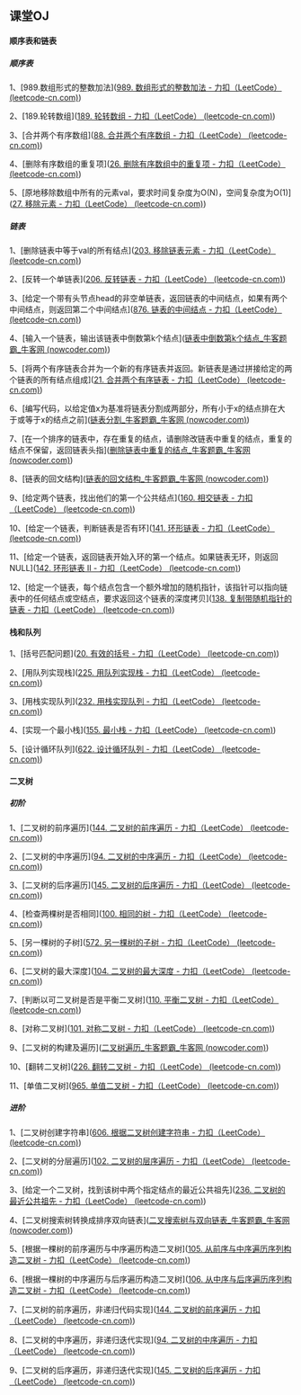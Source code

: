 ##  课堂OJ

####  顺序表和链表

#####  顺序表

1、[989.数组形式的整数加法]([989. 数组形式的整数加法 - 力扣（LeetCode） (leetcode-cn.com)](https://leetcode-cn.com/problems/add-to-array-form-of-integer/))

2、[189.轮转数组]([189. 轮转数组 - 力扣（LeetCode） (leetcode-cn.com)](https://leetcode-cn.com/problems/rotate-array/))

3、[合并两个有序数组]([88. 合并两个有序数组 - 力扣（LeetCode） (leetcode-cn.com)](https://leetcode-cn.com/problems/merge-sorted-array/submissions/))

4、[删除有序数组的重复项]([26. 删除有序数组中的重复项 - 力扣（LeetCode） (leetcode-cn.com)](https://leetcode-cn.com/problems/remove-duplicates-from-sorted-array/))

5、[原地移除数组中所有的元素val，要求时间复杂度为O(N)，空间复杂度为O(1)]([27. 移除元素 - 力扣（LeetCode） (leetcode-cn.com)](https://leetcode-cn.com/problems/remove-element/submissions/))

#####  链表

1、[删除链表中等于val的所有结点]([203. 移除链表元素 - 力扣（LeetCode） (leetcode-cn.com)](https://leetcode-cn.com/problems/remove-linked-list-elements/submissions/))

2、[反转一个单链表]([206. 反转链表 - 力扣（LeetCode） (leetcode-cn.com)](https://leetcode-cn.com/problems/reverse-linked-list/submissions/))

3、[给定一个带有头节点head的非空单链表，返回链表的中间结点，如果有两个中间结点，则返回第二个中间结点]([876. 链表的中间结点 - 力扣（LeetCode） (leetcode-cn.com)](https://leetcode-cn.com/problems/middle-of-the-linked-list/submissions/))

4、[输入一个链表，输出该链表中倒数第k个结点]([链表中倒数第k个结点_牛客题霸_牛客网 (nowcoder.com)](https://www.nowcoder.com/practice/529d3ae5a407492994ad2a246518148a?tpId=13&&tqId=11167&rp=2&ru=/activity/oj&qru=/ta/coding-interviews/question-ranking))

5、[将两个有序链表合并为一个新的有序链表并返回。新链表是通过拼接给定的两个链表的所有结点组成]([21. 合并两个有序链表 - 力扣（LeetCode） (leetcode-cn.com)](https://leetcode-cn.com/problems/merge-two-sorted-lists/submissions/))

6、[编写代码，以给定值x为基准将链表分割成两部分，所有小于x的结点排在大于或等于x的结点之前]([链表分割_牛客题霸_牛客网 (nowcoder.com)](https://www.nowcoder.com/practice/0e27e0b064de4eacac178676ef9c9d70?tpId=8&&tqId=11004&rp=2&ru=/activity/oj&qru=/ta/cracking-the-coding-interview/question-ranking))

7、[在一个排序的链表中，存在重复的结点，请删除改链表中重复的结点，重复的结点不保留，返回链表头指]([删除链表中重复的结点_牛客题霸_牛客网 (nowcoder.com)](https://www.nowcoder.com/practice/fc533c45b73a41b0b44ccba763f866ef?tpId=13&&tqId=11209&rp=1&ru=/activity/oj&qru=/ta/coding-interviews/question-ranking))

8、[链表的回文结构]([链表的回文结构_牛客题霸_牛客网 (nowcoder.com)](https://www.nowcoder.com/practice/d281619e4b3e4a60a2cc66ea32855bfa?tpId=49&&tqId=29370&rp=1&ru=/activity/oj&qru=/ta/2016test/question-ranking))

9、[给定两个链表，找出他们的第一个公共结点]([160. 相交链表 - 力扣（LeetCode） (leetcode-cn.com)](https://leetcode-cn.com/problems/intersection-of-two-linked-lists/submissions/))

10、[给定一个链表，判断链表是否有环]([141. 环形链表 - 力扣（LeetCode） (leetcode-cn.com)](https://leetcode-cn.com/problems/linked-list-cycle/submissions/))

11、[给定一个链表，返回链表开始入环的第一个结点。如果链表无环，则返回NULL]([142. 环形链表 II - 力扣（LeetCode） (leetcode-cn.com)](https://leetcode-cn.com/problems/linked-list-cycle-ii/submissions/))

12、[给定一个链表，每个结点包含一个额外增加的随机指针，该指针可以指向链表中的任何结点或空结点，要求返回这个链表的深度拷贝]([138. 复制带随机指针的链表 - 力扣（LeetCode） (leetcode-cn.com)](https://leetcode-cn.com/problems/copy-list-with-random-pointer/submissions/))



####  栈和队列

1、[括号匹配问题]([20. 有效的括号 - 力扣（LeetCode） (leetcode-cn.com)](https://leetcode-cn.com/problems/valid-parentheses/))

2、[用队列实现栈]([225. 用队列实现栈 - 力扣（LeetCode） (leetcode-cn.com)](https://leetcode-cn.com/problems/implement-stack-using-queues/))

3、[用栈实现队列]([232. 用栈实现队列 - 力扣（LeetCode） (leetcode-cn.com)](https://leetcode-cn.com/problems/implement-queue-using-stacks/submissions/))

4、[实现一个最小栈]([155. 最小栈 - 力扣（LeetCode） (leetcode-cn.com)](https://leetcode-cn.com/problems/min-stack/))

5、[设计循环队列]([622. 设计循环队列 - 力扣（LeetCode） (leetcode-cn.com)](https://leetcode-cn.com/problems/design-circular-queue/))

####  二叉树

#####  初阶

1、[二叉树的前序遍历]([144. 二叉树的前序遍历 - 力扣（LeetCode） (leetcode-cn.com)](https://leetcode-cn.com/problems/binary-tree-preorder-traversal/submissions/))

2、[二叉树的中序遍历]([94. 二叉树的中序遍历 - 力扣（LeetCode） (leetcode-cn.com)](https://leetcode-cn.com/problems/binary-tree-inorder-traversal/submissions/))

3、[二叉树的后序遍历]([145. 二叉树的后序遍历 - 力扣（LeetCode） (leetcode-cn.com)](https://leetcode-cn.com/problems/binary-tree-postorder-traversal/))

4、[检查两棵树是否相同]([100. 相同的树 - 力扣（LeetCode） (leetcode-cn.com)](https://leetcode-cn.com/problems/same-tree/submissions/))

5、[另一棵树的子树]([572. 另一棵树的子树 - 力扣（LeetCode） (leetcode-cn.com)](https://leetcode-cn.com/problems/subtree-of-another-tree/submissions/))

6、[二叉树的最大深度]([104. 二叉树的最大深度 - 力扣（LeetCode） (leetcode-cn.com)](https://leetcode-cn.com/problems/maximum-depth-of-binary-tree/submissions/))

7、[判断以可二叉树是否是平衡二叉树]([110. 平衡二叉树 - 力扣（LeetCode） (leetcode-cn.com)](https://leetcode-cn.com/problems/balanced-binary-tree/))

8、[对称二叉树]([101. 对称二叉树 - 力扣（LeetCode） (leetcode-cn.com)](https://leetcode-cn.com/problems/symmetric-tree/submissions/))

9、[二叉树的构建及遍历]([二叉树遍历_牛客题霸_牛客网 (nowcoder.com)](https://www.nowcoder.com/practice/4b91205483694f449f94c179883c1fef?tpId=60&&tqId=29483&rp=1&ru=/activity/oj&qru=/ta/tsing-kaoyan/question-ranking))

10、[翻转二叉树]([226. 翻转二叉树 - 力扣（LeetCode） (leetcode-cn.com)](https://leetcode-cn.com/problems/invert-binary-tree/submissions/))

11、[单值二叉树]([965. 单值二叉树 - 力扣（LeetCode） (leetcode-cn.com)](https://leetcode-cn.com/problems/univalued-binary-tree/submissions/))

#####  进阶

1、[二叉树创建字符串]([606. 根据二叉树创建字符串 - 力扣（LeetCode） (leetcode-cn.com)](https://leetcode-cn.com/problems/construct-string-from-binary-tree/submissions/))

2、[二叉树的分层遍历]([102. 二叉树的层序遍历 - 力扣（LeetCode） (leetcode-cn.com)](https://leetcode-cn.com/problems/binary-tree-level-order-traversal/))

3、[给定一个二叉树，找到该树中两个指定结点的最近公共祖先]([236. 二叉树的最近公共祖先 - 力扣（LeetCode） (leetcode-cn.com)](https://leetcode-cn.com/problems/lowest-common-ancestor-of-a-binary-tree/submissions/))

4、[二叉树搜索树转换成排序双向链表]([二叉搜索树与双向链表_牛客题霸_牛客网 (nowcoder.com)](https://www.nowcoder.com/practice/947f6eb80d944a84850b0538bf0ec3a5?tpId=13&&tqId=11179&rp=1&ru=/activity/oj&qru=/ta/coding-interviews/question-ranking))

5、[根据一棵树的前序遍历与中序遍历构造二叉树]([105. 从前序与中序遍历序列构造二叉树 - 力扣（LeetCode） (leetcode-cn.com)](https://leetcode-cn.com/problems/construct-binary-tree-from-preorder-and-inorder-traversal/))

6、[根据一棵树的中序遍历与后序遍历构造二叉树]([106. 从中序与后序遍历序列构造二叉树 - 力扣（LeetCode） (leetcode-cn.com)](https://leetcode-cn.com/problems/construct-binary-tree-from-inorder-and-postorder-traversal/))

7、[二叉树的前序遍历，非递归代码实现]([144. 二叉树的前序遍历 - 力扣（LeetCode） (leetcode-cn.com)](https://leetcode-cn.com/problems/binary-tree-preorder-traversal/submissions/))

8、[二叉树的中序遍历，非递归迭代实现]([94. 二叉树的中序遍历 - 力扣（LeetCode） (leetcode-cn.com)](https://leetcode-cn.com/problems/binary-tree-inorder-traversal/submissions/))

9、[二叉树的后序遍历，非递归迭代实现]([145. 二叉树的后序遍历 - 力扣（LeetCode） (leetcode-cn.com)](https://leetcode-cn.com/problems/binary-tree-postorder-traversal/))



